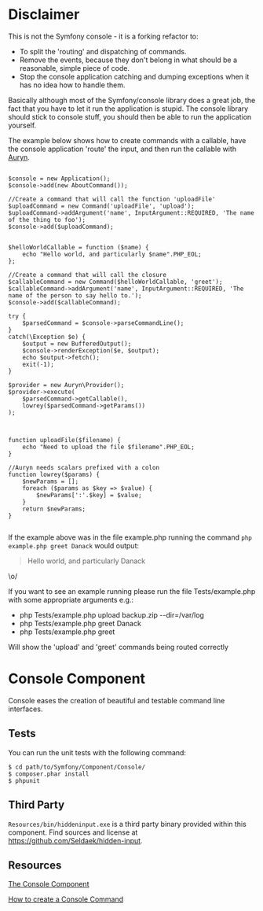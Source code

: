 
Disclaimer
==========

This is not the Symfony console - it is a forking refactor to:

* To split the 'routing' and dispatching of commands.
* Remove the events, because they don't belong in what should be a reasonable, simple piece of code.
* Stop the console application catching and dumping exceptions when it has no idea how to handle them.

Basically although most of the Symfony/console library does a great job, the fact that you have to let it run the application is stupid. The console library should stick to console stuff, you should then be able to run the application yourself.

The example below shows how to create commands with a callable, have the console application 'route' the input, and then run the callable with [Auryn](https://github.com/rdlowrey/Auryn).

```

$console = new Application();
$console->add(new AboutCommand());

//Create a command that will call the function 'uploadFile'
$uploadCommand = new Command('uploadFile', 'upload');
$uploadCommand->addArgument('name', InputArgument::REQUIRED, 'The name of the thing to foo');
$console->add($uploadCommand);


$helloWorldCallable = function ($name) {
    echo "Hello world, and particularly $name".PHP_EOL;
};

//Create a command that will call the closure
$callableCommand = new Command($helloWorldCallable, 'greet');
$callableCommand->addArgument('name', InputArgument::REQUIRED, 'The name of the person to say hello to.');
$console->add($callableCommand);

try {
    $parsedCommand = $console->parseCommandLine();
}
catch(\Exception $e) {
    $output = new BufferedOutput();
    $console->renderException($e, $output);
    echo $output->fetch();
    exit(-1);
}

$provider = new Auryn\Provider();
$provider->execute(
    $parsedCommand->getCallable(),
    lowrey($parsedCommand->getParams())
);



function uploadFile($filename) {
    echo "Need to upload the file $filename".PHP_EOL;
}

//Auryn needs scalars prefixed with a colon
function lowrey($params) {
    $newParams = [];
    foreach ($params as $key => $value) {
        $newParams[':'.$key] = $value;
    }
    return $newParams;
}


```

If the example above was in the file example.php running the command `php example.php greet Danack` would output:

> Hello world, and particularly Danack

\o/

If you want to see an example running please run the file Tests/example.php with some appropriate arguments e.g.:    

* php Tests/example.php upload backup.zip --dir=/var/log
* php Tests/example.php greet Danack
* php Tests/example.php greet

Will show the 'upload' and 'greet' commands being routed correctly


Console Component
=================

Console eases the creation of beautiful and testable command line interfaces.

Tests
-----

You can run the unit tests with the following command:

    $ cd path/to/Symfony/Component/Console/
    $ composer.phar install
    $ phpunit

Third Party
-----------

`Resources/bin/hiddeninput.exe` is a third party binary provided within this
component. Find sources and license at https://github.com/Seldaek/hidden-input.

Resources
---------

[The Console Component](http://symfony.com/doc/current/components/console.html)

[How to create a Console Command](http://symfony.com/doc/current/cookbook/console/console_command.html)
